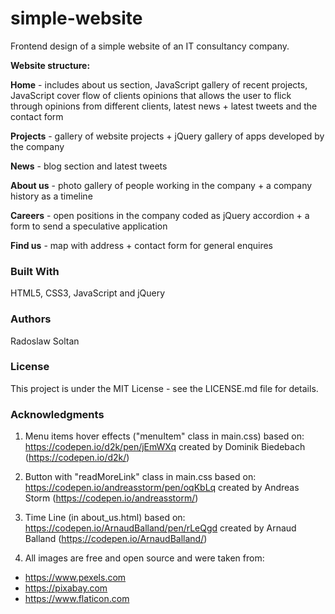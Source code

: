 # simple-website

Frontend design of a simple website of an IT consultancy company.

**Website structure:**

**Home** - includes about us section, JavaScript gallery of recent projects, JavaScript cover flow of clients opinions that allows the user to flick through opinions from different clients, latest news + latest tweets and the contact form

**Projects** - gallery of website projects + jQuery gallery of apps developed by the company

**News** - blog section and latest tweets

**About us** - photo gallery of people working in the company + a company history as a timeline

**Careers** - open positions in the company coded as jQuery accordion + a form to send a speculative application

**Find us** - map with address + contact form for general enquires

### Built With

HTML5, CSS3, JavaScript and jQuery

### Authors

Radoslaw Soltan

### License

This project is under the MIT License - see the LICENSE.md file for details.

### Acknowledgments
1. Menu items hover effects ("menuItem" class in main.css) based on: https://codepen.io/d2k/pen/jEmWXq created by Dominik Biedebach (https://codepen.io/d2k/)
   
2. Button with "readMoreLink" class in main.css based on: https://codepen.io/andreasstorm/pen/oqKbLq created by Andreas Storm (https://codepen.io/andreasstorm/)

3. Time Line (in about_us.html) based on: https://codepen.io/ArnaudBalland/pen/rLeQgd created by Arnaud Balland (https://codepen.io/ArnaudBalland/)

4. All images are free and open source and were taken from:
* https://www.pexels.com
* https://pixabay.com
* https://www.flaticon.com 


